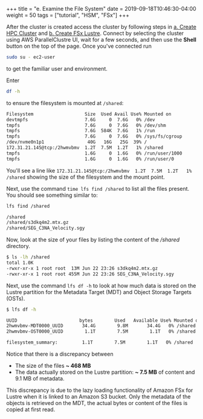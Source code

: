 +++
title = "e. Examine the File System"
date = 2019-09-18T10:46:30-04:00
weight = 50
tags = ["tutorial", "HSM", "FSx"]
+++

After the cluster is created access the cluster by following steps in [a. Create HPC Cluster](01-create-cluster.html) and [b. Create FSx Lustre](02-create-cluster-fsx.html). Connect by selecting the cluster using AWS ParallelClustre UI, wait for a few seconds, and then use the **Shell** button on the top of the page. Once you've connected run
```bash
sudo su - ec2-user
```
to get the familiar user and environment.

Enter
```bash
df -h
```
to ensure the filesystem is mounted at `/shared`:

```bash
Filesystem                   Size  Used Avail Use% Mounted on
devtmpfs                     7.6G     0  7.6G   0% /dev
tmpfs                        7.6G     0  7.6G   0% /dev/shm
tmpfs                        7.6G  584K  7.6G   1% /run
tmpfs                        7.6G     0  7.6G   0% /sys/fs/cgroup
/dev/nvme0n1p1                40G   16G   25G  39% /
172.31.21.145@tcp:/2hwmvbmv  1.2T  7.5M  1.2T   1% /shared
tmpfs                        1.6G     0  1.6G   0% /run/user/1000
tmpfs                        1.6G     0  1.6G   0% /run/user/0
```

You'll see a line like `172.31.21.145@tcp:/2hwmvbmv  1.2T  7.5M  1.2T   1% /shared` showing the size of the filesystem and the mount point.

Next, use the command `time lfs find /shared` to list all the files present. You should see something similar to:

```bash
lfs find /shared
```
```bash
/shared
/shared/s3dkq4m2.mtx.gz
/shared/SEG_C3NA_Velocity.sgy
```


Now, look at the size of your files by listing the content of the */shared* directory.

```bash
$ ls -lh /shared
total 1.0K
-rwxr-xr-x 1 root root  13M Jun 22 23:26 s3dkq4m2.mtx.gz
-rwxr-xr-x 1 root root 455M Jun 22 23:26 SEG_C3NA_Velocity.sgy
```

Next, use the command `lfs df -h` to look at how much data is stored on the Lustre partition for the Metadata Target (MDT) and Object Storage Targets (OSTs).

```bash
$ lfs df -h
```
```bash
UUID                       bytes        Used   Available Use% Mounted on
2hwmvbmv-MDT0000_UUID       34.4G        9.8M       34.4G   0% /shared[MDT:0]
2hwmvbmv-OST0000_UUID        1.1T        7.5M        1.1T   0% /shared[OST:0]

filesystem_summary:         1.1T        7.5M        1.1T   0% /shared

```

Notice that there is a discrepancy between

- The size of the files **~ 468 MB**
- The data actually stored on the Lustre partition: **~ 7.5 MB** of content and 9.1 MB of metadata.

This discrepancy is due to the lazy loading functionality of Amazon FSx for Lustre when it is linked to an Amazon S3 bucket. Only the metadata of the objects is retrieved on the MDT, the actual bytes or content of the files is copied at first read.
